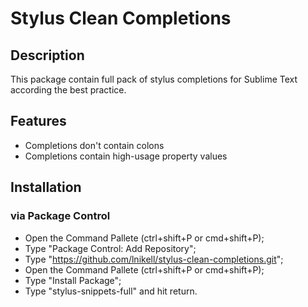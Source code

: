 # Stylus Clean Completions
## Description
This package contain full pack of stylus completions for Sublime Text according the best practice.
## Features
* Completions don't contain colons
* Completions contain high-usage property values

## Installation
### via Package Control
* Open the Command Pallete (ctrl+shift+P or cmd+shift+P);
* Type "Package Control: Add Repository";
* Type "https://github.com/lnikell/stylus-clean-completions.git";
* Open the Command Pallete (ctrl+shift+P or cmd+shift+P);
* Type "Install Package";
* Type "stylus-snippets-full" and hit return.
